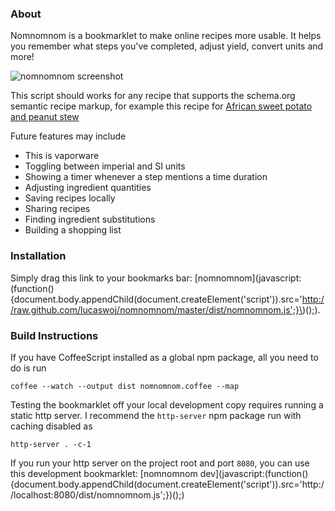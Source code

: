 ### About

Nomnomnom is a bookmarklet to make online recipes more usable. It helps you remember what steps you've completed, adjust yield, convert units and more!

![nomnomnom screenshot](http://i.imgur.com/jmvGzd1.png)

This script should works for any recipe that supports the schema.org semantic recipe markup, for example this recipe for [African sweet potato and peanut stew](http://www.therecipedepository.com/recipe/650/african-sweet-potato-and-peanut-stew)

Future features may include

 - This is vaporware
 - Toggling between imperial and SI units
 - Showing a timer whenever a step mentions a time duration
 - Adjusting ingredient quantities
 - Saving recipes locally
 - Sharing recipes
 - Finding ingredient substitutions
 - Building a shopping list

### Installation

Simply drag this link to your bookmarks bar: [nomnomnom](javascript:(function(\){document.body.appendChild(document.createElement('script'\)\).src='http://raw.github.com/lucaswoj/nomnomnom/master/dist/nomnomnom.js';}\)(\);).

### Build Instructions

If you have CoffeeScript installed as a global npm package, all you need to do is run
```
coffee --watch --output dist nomnomnom.coffee --map
```

Testing the bookmarklet off your local development copy requires running a static http server. I recommend the `http-server` npm package run with caching disabled as
```
http-server . -c-1
```
If you run your http server on the project root and port `8080`, you can use this development bookmarklet: [nomnomnom dev](javascript:(function(\){document.body.appendChild(document.createElement('script'\)\).src='http://localhost:8080/dist/nomnomnom.js';}\)(\);)
